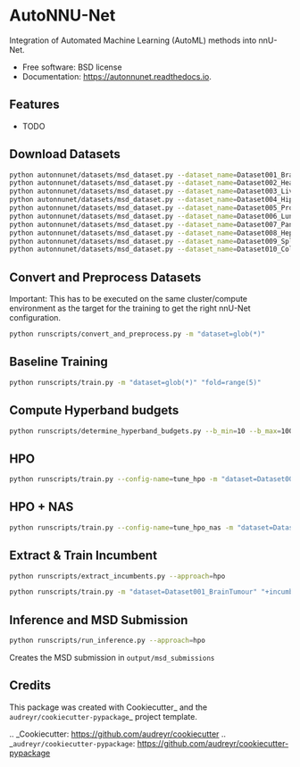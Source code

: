 # AutoNNU-Net


Integration of Automated Machine Learning (AutoML) methods into nnU-Net.

- Free software: BSD license
- Documentation: https://autonnunet.readthedocs.io.


## Features

- TODO

## Download Datasets
```bash
python autonnunet/datasets/msd_dataset.py --dataset_name=Dataset001_BrainTumour
python autonnunet/datasets/msd_dataset.py --dataset_name=Dataset002_Heart
python autonnunet/datasets/msd_dataset.py --dataset_name=Dataset003_Liver
python autonnunet/datasets/msd_dataset.py --dataset_name=Dataset004_Hippocampus
python autonnunet/datasets/msd_dataset.py --dataset_name=Dataset005_Prostate
python autonnunet/datasets/msd_dataset.py --dataset_name=Dataset006_Lung
python autonnunet/datasets/msd_dataset.py --dataset_name=Dataset007_Pancreas
python autonnunet/datasets/msd_dataset.py --dataset_name=Dataset008_HepaticVessel
python autonnunet/datasets/msd_dataset.py --dataset_name=Dataset009_Spleen
python autonnunet/datasets/msd_dataset.py --dataset_name=Dataset010_Colon
```

## Convert and Preprocess Datasets

Important: This has to be executed on the same cluster/compute environment as the target for the training to get the right nnU-Net configuration.

```bash
python runscripts/convert_and_preprocess.py -m "dataset=glob(*)"
```

## Baseline Training

```bash
python runscripts/train.py -m "dataset=glob(*)" "fold=range(5)"
```

## Compute Hyperband budgets

```bash
python runscripts/determine_hyperband_budgets.py --b_min=10 --b_max=1000 --eta=3
```

## HPO

```bash
python runscripts/train.py --config-name=tune_hpo -m "dataset=Dataset001_BrainTumour"
```

## HPO + NAS

```bash
python runscripts/train.py --config-name=tune_hpo_nas -m "dataset=Dataset001_BrainTumour"
```

## Extract & Train Incumbent

```bash
python runscripts/extract_incumbents.py --approach=hpo
```

```bash
python runscripts/train.py -m "dataset=Dataset001_BrainTumour" "+incumbent=Dataset001_BrainTumour_hpo" "fold=range(5)"
```

## Inference and MSD Submission

```bash
python runscripts/run_inference.py --approach=hpo
```

Creates the MSD submission in `output/msd_submissions`

## Credits

This package was created with Cookiecutter_ and the `audreyr/cookiecutter-pypackage`_ project template.

.. _Cookiecutter: https://github.com/audreyr/cookiecutter
.. _`audreyr/cookiecutter-pypackage`: https://github.com/audreyr/cookiecutter-pypackage
